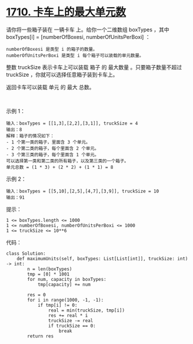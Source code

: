 # [1710. 卡车上的最大单元数](https://leetcode.cn/problems/maximum-units-on-a-truck/)

请你将一些箱子装在 一辆卡车 上。给你一个二维数组 boxTypes ，其中 boxTypes[i] = [numberOfBoxesi, numberOfUnitsPerBoxi] ：
```
numberOfBoxesi 是类型 i 的箱子的数量。
numberOfUnitsPerBoxi 是类型 i 每个箱子可以装载的单元数量。
```
整数 truckSize 表示卡车上可以装载 箱子 的 最大数量 。只要箱子数量不超过 truckSize ，你就可以选择任意箱子装到卡车上。

返回卡车可以装载 单元 的 最大 总数。

 

示例 1：
```
输入：boxTypes = [[1,3],[2,2],[3,1]], truckSize = 4
输出：8
解释：箱子的情况如下：
- 1 个第一类的箱子，里面含 3 个单元。
- 2 个第二类的箱子，每个里面含 2 个单元。
- 3 个第三类的箱子，每个里面含 1 个单元。
可以选择第一类和第二类的所有箱子，以及第三类的一个箱子。
单元总数 = (1 * 3) + (2 * 2) + (1 * 1) = 8
```
示例 2：
```
输入：boxTypes = [[5,10],[2,5],[4,7],[3,9]], truckSize = 10
输出：91
```

提示：
```
1 <= boxTypes.length <= 1000
1 <= numberOfBoxesi, numberOfUnitsPerBoxi <= 1000
1 <= truckSize <= 10**6
```

代码：
```python3
class Solution:
    def maximumUnits(self, boxTypes: List[List[int]], truckSize: int) -> int:
        n = len(boxTypes)
        tmp = [0] * 1001
        for num, capacity in boxTypes:
            tmp[capacity] += num
        
        res = 0
        for i in range(1000, -1, -1):
            if tmp[i] != 0:
                real = min(truckSize, tmp[i])
                res += real * i
                truckSize -= real
                if truckSize == 0:
                    break
        return res
```